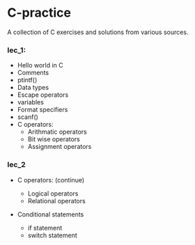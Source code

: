 # C-practice
A collection of C exercises and solutions from various sources.

### lec_1:
- Hello world in C
- Comments
- ptintf()
- Data types
- Escape operators
- variables
- Format specifiers
- scanf()
- C operators:
	- Arithmatic operators
	- Bit wise operators
	- Assignment operators


### lec_2
- C operators: (continue)
	- Logical operators
	- Relational operators

- Conditional statements
	- if statement
	- switch statement



